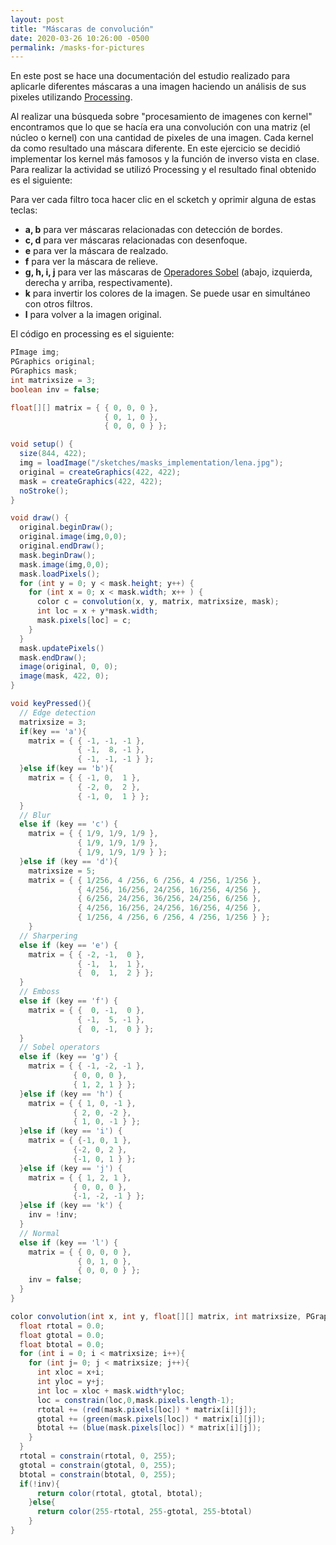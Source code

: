 ```yaml
---
layout: post
title: "Máscaras de convolución"
date: 2020-03-26 10:26:00 -0500
permalink: /masks-for-pictures
---
```


En este post se hace una documentación del estudio realizado para aplicarle diferentes máscaras a una imagen haciendo un análisis de sus pixeles utilizando [Processing](https://processing.org/).

<script src="processing.js"></script>

Al realizar una búsqueda sobre "procesamiento de imagenes con kernel" encontramos que lo que se hacía era una convolución con una matriz (el núcleo o kernel) con una cantidad de pixeles de una imagen. Cada kernel da como resultado una máscara diferente. En este ejercicio se decidió implementar los kernel más famosos y la función de inverso vista en clase. Para realizar la actividad se utilizó Processing y el resultado final obtenido es el siguiente:

Para ver cada filtro toca hacer clic en el scketch y oprimir alguna de estas teclas:

- **a, b** para ver máscaras relacionadas con detección de bordes.
- **c, d** para ver máscaras relacionadas con desenfoque.
- **e** para ver la máscara de realzado.
- **f** para ver la máscara de relieve.
- **g, h, i, j** para ver las máscaras de [Operadores Sobel](https://en.wikipedia.org/wiki/Sobel_operator) (abajo, izquierda, derecha y arriba, respectivamente).
- **k** para invertir los colores de la imagen. Se puede usar en simultáneo con otros filtros.
- **l** para volver a la imagen original.

<canvas data-processing-sources="/sketches/masks_implementation/masks_implementation.pde"></canvas>

El código en processing es el siguiente:

```java
PImage img;
PGraphics original;
PGraphics mask;
int matrixsize = 3;
boolean inv = false;

float[][] matrix = { { 0, 0, 0 },
                     { 0, 1, 0 },
                     { 0, 0, 0 } };

void setup() {
  size(844, 422);
  img = loadImage("/sketches/masks_implementation/lena.jpg");
  original = createGraphics(422, 422);
  mask = createGraphics(422, 422);
  noStroke();
}

void draw() {
  original.beginDraw();
  original.image(img,0,0);
  original.endDraw();
  mask.beginDraw();
  mask.image(img,0,0);
  mask.loadPixels();
  for (int y = 0; y < mask.height; y++) {
    for (int x = 0; x < mask.width; x++ ) {
      color c = convolution(x, y, matrix, matrixsize, mask);
      int loc = x + y*mask.width;
      mask.pixels[loc] = c;
    }
  }
  mask.updatePixels()
  mask.endDraw();
  image(original, 0, 0);
  image(mask, 422, 0);
}

void keyPressed(){
  // Edge detection
  matrixsize = 3;
  if(key == 'a'){
    matrix = { { -1, -1, -1 },
               { -1,  8, -1 },
               { -1, -1, -1 } };
  }else if(key == 'b'){
    matrix = { { -1, 0,  1 },
               { -2, 0,  2 },
               { -1, 0,  1 } };
  }
  // Blur
  else if (key == 'c') {
    matrix = { { 1/9, 1/9, 1/9 },
               { 1/9, 1/9, 1/9 },
               { 1/9, 1/9, 1/9 } };
  }else if (key == 'd'){
    matrixsize = 5;
    matrix = { { 1/256, 4 /256, 6 /256, 4 /256, 1/256 },
               { 4/256, 16/256, 24/256, 16/256, 4/256 },
               { 6/256, 24/256, 36/256, 24/256, 6/256 },
               { 4/256, 16/256, 24/256, 16/256, 4/256 },
               { 1/256, 4 /256, 6 /256, 4 /256, 1/256 } };
    }
  // Sharpering
  else if (key == 'e') {
    matrix = { { -2, -1,  0 },
               { -1,  1,  1 },
               {  0,  1,  2 } };
  }
  // Emboss
  else if (key == 'f') {
    matrix = { {  0, -1,  0 },
               { -1,  5, -1 },
               {  0, -1,  0 } };
  }
  // Sobel operators
  else if (key == 'g') {
    matrix = { { -1, -2, -1 },
              { 0, 0, 0 },
              { 1, 2, 1 } };
  }else if (key == 'h') {
    matrix = { { 1, 0, -1 },
              { 2, 0, -2 },
              { 1, 0, -1 } };
  }else if (key == 'i') {
    matrix = { {-1, 0, 1 },
              {-2, 0, 2 },
              {-1, 0, 1 } };
  }else if (key == 'j') {
    matrix = { { 1, 2, 1 },
              { 0, 0, 0 },
              {-1, -2, -1 } };
  }else if (key == 'k') {
    inv = !inv;
  }
  // Normal
  else if (key == 'l') {
    matrix = { { 0, 0, 0 },
               { 0, 1, 0 },
               { 0, 0, 0 } };
    inv = false;
  }
}

color convolution(int x, int y, float[][] matrix, int matrixsize, PGraphics mask){
  float rtotal = 0.0;
  float gtotal = 0.0;
  float btotal = 0.0;
  for (int i = 0; i < matrixsize; i++){
    for (int j= 0; j < matrixsize; j++){
      int xloc = x+i;
      int yloc = y+j;
      int loc = xloc + mask.width*yloc;
      loc = constrain(loc,0,mask.pixels.length-1);
      rtotal += (red(mask.pixels[loc]) * matrix[i][j]);
      gtotal += (green(mask.pixels[loc]) * matrix[i][j]);
      btotal += (blue(mask.pixels[loc]) * matrix[i][j]);
    }
  }
  rtotal = constrain(rtotal, 0, 255);
  gtotal = constrain(gtotal, 0, 255);
  btotal = constrain(btotal, 0, 255);
  if(!inv){
      return color(rtotal, gtotal, btotal);
    }else{
      return color(255-rtotal, 255-gtotal, 255-btotal)
    }
}
```
